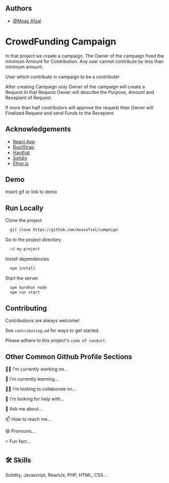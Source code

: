 
## Authors

- [@Moaz Afzal](https://www.github.com/octokatherine)


# CrowdFunding Campaign

In that project we create a campaign. The Owner of the campaign fixed the minimum Amount for Contribution. Any user cannot contribute by less than minimum amount.

User which contribute in campaign to be a contributer

After creating Campaign only Owner of the campaign will create a Request.In that Request Owner will describe the Purpose, Amount and Recepient of Request.

If more than half contributors will approve the request then Owner will Finalized Request and send Funds to the Recepient.


## Acknowledgements

 - [React App](https://reactjs.org/docs/create-a-new-react-app.html)
 - [BootStrap](https://getbootstrap.com/docs/4.1/getting-started/introduction/)
 - [Hardhat](https://hardhat.org/)
 - [Solidiy](https://docs.soliditylang.org/)
 - [Ether.js](https://docs.ethers.org/v5/)


## Demo

Insert gif or link to demo


## Run Locally

Clone the project

```bash
  git clone https://github.com/moazafzal/campaign
```

Go to the project directory

```bash
  cd my-project
```

Install dependencies

```bash
  npm install
```

Start the server

```bash
  npm hardhat node
  npm run start
```


## Contributing

Contributions are always welcome!

See `contributing.md` for ways to get started.

Please adhere to this project's `code of conduct`.


## Other Common Github Profile Sections
👩‍💻 I'm currently working on...

🧠 I'm currently learning...

👯‍♀️ I'm looking to collaborate on...

🤔 I'm looking for help with...

💬 Ask me about...

📫 How to reach me...

😄 Pronouns...

⚡️ Fun fact...


## 🛠 Skills
Solidity, Javascript, ReactJs, PHP, HTML, CSS...

